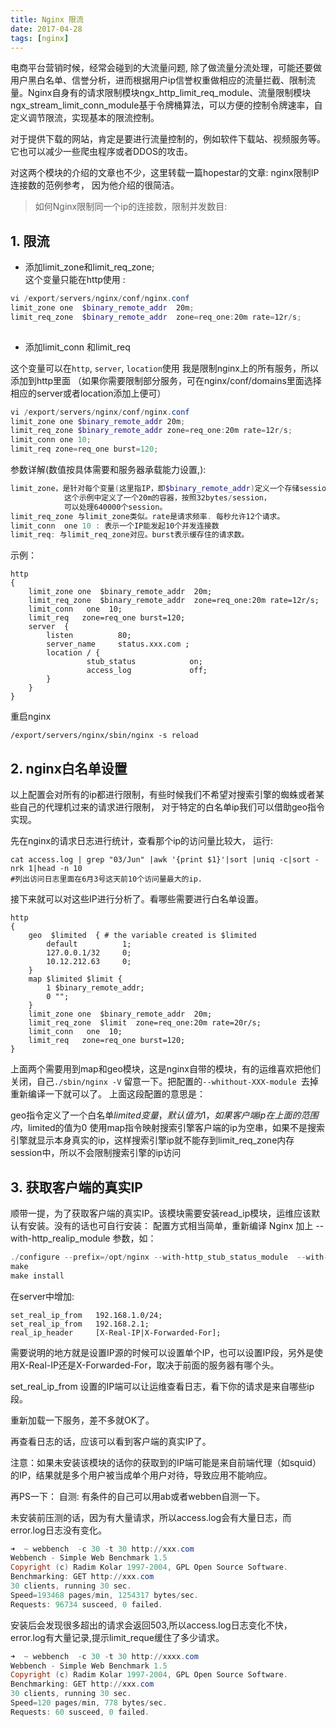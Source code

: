 ```yaml
---
title: Nginx 限流
date: 2017-04-28
tags: [nginx]
---
```



电商平台营销时候，经常会碰到的大流量问题,
除了做流量分流处理，可能还要做用户黑白名单、信誉分析，进而根据用户ip信誉权重做相应的流量拦截、限制流量。Nginx自身有的请求限制模块ngx_http_limit_req_module、流量限制模块ngx_stream_limit_conn_module基于令牌桶算法，可以方便的控制令牌速率，自定义调节限流，实现基本的限流控制。

对于提供下载的网站，肯定是要进行流量控制的，例如软件下载站、视频服务等。它也可以减少一些爬虫程序或者DDOS的攻击。

对这两个模块的介绍的文章也不少，这里转载一篇hopestar的文章: nginx限制IP连接数的范例参考， 因为他介绍的很简洁。

> 如何Nginx限制同一个ip的连接数，限制并发数目:

##  1. 限流
 
*  添加limit_zone和limit_req_zone;  
这个变量只能在http使用 :

```powershell
vi /export/servers/nginx/conf/nginx.conf 
limit_zone one  $binary_remote_addr  20m;
limit_req_zone  $binary_remote_addr  zone=req_one:20m rate=12r/s; 
    
```

* 添加limit_conn 和limit_req
   
这个变量可以在`http`, `server`, `location`使用 我是限制nginx上的所有服务，所以添加到http里面 （如果你需要限制部分服务，可在nginx/conf/domains里面选择相应的server或者location添加上便可）

```powershell   
vi /export/servers/nginx/conf/nginx.conf 
limit_zone one $binary_remote_addr 20m;
limit_req_zone $binary_remote_addr zone=req_one:20m rate=12r/s;
limit_conn one 10;
limit_req zone=req_one burst=120;
```

参数详解(数值按具体需要和服务器承载能力设置,):

```powershell
limit_zone，是针对每个变量(这里指IP，即$binary_remote_addr)定义一个存储session状态的容器。  
            这个示例中定义了一个20m的容器，按照32bytes/session，  
            可以处理640000个session。 
limit_req_zone 与limit_zone类似。rate是请求频率. 每秒允许12个请求。
limit_conn  one 10 : 表示一个IP能发起10个并发连接数
limit_req: 与limit_req_zone对应。burst表示缓存住的请求数。
```
示例：
    
```nginx
http
{
    limit_zone one  $binary_remote_addr  20m;
    limit_req_zone  $binary_remote_addr  zone=req_one:20m rate=12r/s;
    limit_conn   one  10;
    limit_req   zone=req_one burst=120;
    server  {
        listen          80;
        server_name     status.xxx.com ;
        location / {
                 stub_status            on;
                 access_log             off;
        }
    }
}
```

重启nginx
    
```vim
/export/servers/nginx/sbin/nginx -s reload
```

## 2. nginx白名单设置

以上配置会对所有的ip都进行限制，有些时候我们不希望对搜索引擎的蜘蛛或者某些自己的代理机过来的请求进行限制， 对于特定的白名单ip我们可以借助geo指令实现。

先在nginx的请求日志进行统计，查看那个ip的访问量比较大， 运行:
    
```vim
cat access.log | grep "03/Jun" |awk '{print $1}'|sort |uniq -c|sort -nrk 1|head -n 10
#列出访问日志里面在6月3号这天前10个访问量最大的ip.
```
    
接下来就可以对这些IP进行分析了。看哪些需要进行白名单设置。
    
```nginx
http
{
    geo  $limited  { # the variable created is $limited
        default          1;
        127.0.0.1/32     0;
        10.12.212.63     0;
    }
    map $limited $limit {
        1 $binary_remote_addr;
        0 "";
    }
    limit_zone one  $binary_remote_addr  20m;
    limit_req_zone  $limit  zone=req_one:20m rate=20r/s;
    limit_conn   one  10;
    limit_req   zone=req_one burst=120;
}    
```
    
上面两个需要用到map和geo模块，这是nginx自带的模块，有的运维喜欢把他们关闭，自己`./sbin/nginx -V` 留意一下。把配置的`--whithout-XXX-module `去掉重新编译一下就可以了。 上面这段配置的意思是：

geo指令定义了一个白名单$limited变量，默认值为1，如果客户端ip在上面的范围内，$limited的值为0
使用map指令映射搜索引擎客户端的ip为空串，如果不是搜索引擎就显示本身真实的ip，这样搜索引擎ip就不能存到limit_req_zone内存session中，所以不会限制搜索引擎的ip访问
    
## 3. 获取客户端的真实IP

顺带一提，为了获取客户端的真实IP。该模块需要安装read_ip模块，运维应该默认有安装。没有的话也可自行安装： 配置方式相当简单，重新编译 Nginx 加上 --with-http_realip_module 参数，如：
    
```powershell
./configure --prefix=/opt/nginx --with-http_stub_status_module  --with-pcre=../pcre-6.6 --with-http_realip_module
make
make install
```

在server中增加:

```nginx
set_real_ip_from   192.168.1.0/24;
set_real_ip_from   192.168.2.1;
real_ip_header     [X-Real-IP|X-Forwarded-For];
```

需要说明的地方就是设置IP源的时候可以设置单个IP，也可以设置IP段，另外是使用X-Real-IP还是X-Forwarded-For，取决于前面的服务器有哪个头。
    
set_real_ip_from 设置的IP端可以让运维查看日志，看下你的请求是来自哪些ip段。
    
重新加载一下服务，差不多就OK了。
    
再查看日志的话，应该可以看到客户端的真实IP了。
    
注意：如果未安装该模块的话你的获取到的IP端可能是来自前端代理（如squid）的IP，结果就是多个用户被当成单个用户对待，导致应用不能响应。 
    
再PS一下： 自测: 有条件的自己可以用ab或者webben自测一下。
    
未安装前压测的话，因为有大量请求，所以access.log会有大量日志，而error.log日志没有变化。
    
```powershell
➜  ~ webbench  -c 30 -t 30 http://xxx.com
Webbench - Simple Web Benchmark 1.5
Copyright (c) Radim Kolar 1997-2004, GPL Open Source Software.
Benchmarking: GET http://xxx.com  
30 clients, running 30 sec.
Speed=193468 pages/min, 1254317 bytes/sec.
Requests: 96734 susceed, 0 failed.
```

安装后会发现很多超出的请求会返回503,所以access.log日志变化不快，error.log有大量记录,提示limit_reque缓住了多少请求。

```powershell
➜  ~ webbench  -c 30 -t 30 http://xxxx.com
Webbench - Simple Web Benchmark 1.5
Copyright (c) Radim Kolar 1997-2004, GPL Open Source Software.
Benchmarking: GET http://xxx.com  
30 clients, running 30 sec.
Speed=120 pages/min, 778 bytes/sec.
Requests: 60 susceed, 0 failed.
```
   








